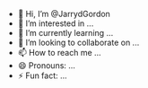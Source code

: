- 👋 Hi, I’m @JarrydGordon
- 👀 I’m interested in ...
- 🌱 I’m currently learning ...
- 💞️ I’m looking to collaborate on ...
- 📫 How to reach me ...
- 😄 Pronouns: ...
- ⚡ Fun fact: ...

<!---
JarrydGordon/JarrydGordon is a ✨ special ✨ repository because its `README.md` (this file) appears on your GitHub profile.
You can click the Preview link to take a look at your changes.
--->
